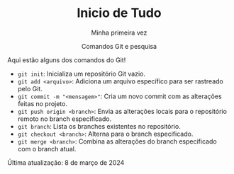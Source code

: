 <h1 align="center">Inicio de Tudo</h1>             

<p align="center">Minha primeira vez</p>

<p align="center">Comandos Git e pesquisa</p>

Aqui estão alguns dos comandos do Git!

- `git init`: Inicializa um repositório Git vazio.
- `git add <arquivo>`: Adiciona um arquivo específico para ser rastreado pelo Git.
- `git commit -m "<mensagem>"`: Cria um novo commit com as alterações feitas no projeto.
- `git push origin <branch>`: Envia as alterações locais para o repositório remoto no branch especificado.
- `git branch`: Lista os branches existentes no repositório.
- `git checkout <branch>`: Alterna para o branch especificado.
- `git merge <branch>`: Combina as alterações do branch especificado com o branch atual.

Última atualização: 8 de março de 2024
